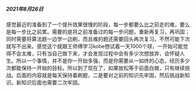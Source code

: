 



##### 2021年8月26日

感觉最近的准备到了一个提升效果很慢的阶段，每一步都要么比之前走的难，要么是每一步比之前累。需要的是将之前准备过的每一步问题，重新再复习，再巩固；同时需要将算法题一边学一边刷，而且难的题还需要回头再次复习。不然可能下次就写不出来。感觉这个就跟王师傅学习kobe想试着一天1000个球，一开始可能觉得不会太难，只有当自己做下来，才会发现过程中会有多少次想放弃，会怀疑人生。所以一个事情，并不是你一开始多强，而是你需要从一如终的心态，经历多少次都能保持一开始的目标。所以到了现在了，如果放松等于前面白做，只有继续挑战。后面的内容就是每天保持着刷题，二是要对之前的知识先牢固，然后挑战新知识。新知识后面也需要二次牢固。



